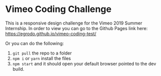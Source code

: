 # Vimeo Coding Challenge
This is a responsive design challenge for the Vimeo 2019 Summer Internship.
In order to view you can go to the Github Pages link here: https://egrodo.github.io/vimeo-coding-test/

Or you can do the following:
1. `git pull` the repo to a folder
2. `npm i` or `yarn` install the files
3. `npm start` and it should open your default browser pointed to the dev build.